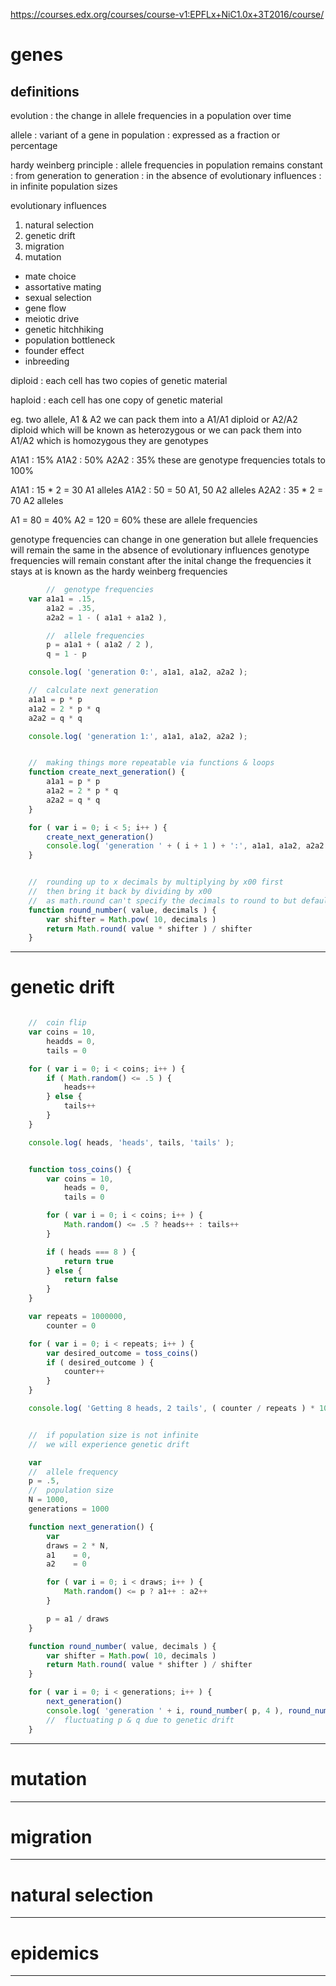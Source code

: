 


<https://courses.edx.org/courses/course-v1:EPFLx+NiC1.0x+3T2016/course/>



# genes



## definitions

evolution
:	the change in allele frequencies in a population over time



allele
:	variant of a gene in population
:	expressed as a fraction or percentage



hardy weinberg principle
:	allele frequencies in population remains constant
:	from generation to generation
:	in the absence of evolutionary influences
:	in infinite population sizes



evolutionary influences

1.	natural selection
2.	genetic drift
3.	migration
4.	mutation

+	mate choice
+	assortative mating
+	sexual selection
+	gene flow
+	meiotic drive
+	genetic hitchhiking
+	population bottleneck
+	founder effect
+	inbreeding



diploid
:	each cell has two copies of genetic material

haploid
:	each cell has one copy of genetic material



eg.
two allele, A1 & A2
we can pack them into a A1/A1 diploid or A2/A2 diploid which will be known as heterozygous
or we can pack them into A1/A2 which is homozygous
they are genotypes

A1A1 : 15%
A1A2 : 50%
A2A2 : 35%
these are genotype frequencies
totals to 100%

A1A1 : 15 * 2 = 30 A1 alleles
A1A2 : 50 = 50 A1, 50 A2 alleles
A2A2 : 35 * 2 = 70 A2 alleles

A1 = 80 = 40%
A2 = 120 = 60%
these are allele frequencies

genotype frequencies can change in one generation
but allele frequencies will remain the same in the absence of evolutionary influences
genotype frequencies will remain constant after the inital change
the frequencies it stays at is known as the hardy weinberg frequencies



```js
		//	genotype frequencies
	var a1a1 = .15,
		a1a2 = .35,
		a2a2 = 1 - ( a1a1 + a1a2 ),

		//	allele frequencies
		p = a1a1 + ( a1a2 / 2 ),
		q = 1 - p

	console.log( 'generation 0:', a1a1, a1a2, a2a2 );

	//	calculate next generation
	a1a1 = p * p
	a1a2 = 2 * p * q
	a2a2 = q * q

	console.log( 'generation 1:', a1a1, a1a2, a2a2 );

```

```js

	//	making things more repeatable via functions & loops
	function create_next_generation() {
		a1a1 = p * p
		a1a2 = 2 * p * q
		a2a2 = q * q
	}

	for ( var i = 0; i < 5; i++ ) {
		create_next_generation()
		console.log( 'generation ' + ( i + 1 ) + ':', a1a1, a1a2, a2a2 );
	}

```

```js

	//	rounding up to x decimals by multiplying by x00 first
	//	then bring it back by dividing by x00
	//	as math.round can't specify the decimals to round to but defaults to 0
	function round_number( value, decimals ) {
		var shifter = Math.pow( 10, decimals )
		return Math.round( value * shifter ) / shifter
	}

```



---



# genetic drift



```js

	//	coin flip
	var coins = 10,
		headds = 0,
		tails = 0

	for ( var i = 0; i < coins; i++ ) {
		if ( Math.random() <= .5 ) {
			heads++
		} else {
			tails++
		}
	}

	console.log( heads, 'heads', tails, 'tails' );

```

```js

	function toss_coins() {
		var coins = 10,
			heads = 0,
			tails = 0

		for ( var i = 0; i < coins; i++ ) {
			Math.random() <= .5 ? heads++ : tails++
		}

		if ( heads === 8 ) {
			return true
		} else {
			return false
		}
	}

	var repeats = 1000000,
		counter = 0

	for ( var i = 0; i < repeats; i++ ) {
		var desired_outcome = toss_coins()
		if ( desired_outcome ) {
			counter++
		}
	}

	console.log( 'Getting 8 heads, 2 tails', ( counter / repeats ) * 100, '% of the time' );

```

```js

	//	if population size is not infinite
	//	we will experience genetic drift

	var
	//	allele frequency
	p = .5,
	//	population size
	N = 1000,
	generations = 1000

	function next_generation() {
		var
		draws = 2 * N,
		a1    = 0,
		a2    = 0

		for ( var i = 0; i < draws; i++ ) {
			Math.random() <= p ? a1++ : a2++
		}

		p = a1 / draws
	}

	function round_number( value, decimals ) {
		var shifter = Math.pow( 10, decimals )
		return Math.round( value * shifter ) / shifter
	}

	for ( var i = 0; i < generations; i++ ) {
		next_generation()
		console.log( 'generation ' + i, round_number( p, 4 ), round_number( 1-p, 4 ) )
		//	fluctuating p & q due to genetic drift
	}

```

---



# mutation



---



# migration



---



# natural selection



---



# epidemics



---
